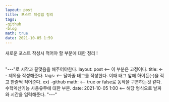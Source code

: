 ```yaml
---
layout: post
title: 포스트 작성법 정리
tags: 
-github
-blog
math: true
date: 2021-10-05 1:59
---
```


새로운 포스트 작성시 적어야 할 부분에 대한 정리 !<br><br>

"---"로 시작과 끝맺음을 해주어야한다.
layout: post  <-- 이 부분은 고정이다.
title:   <-- 제목을 작성해준다.
tags:  <-- 달아줄 태그를 작성한다. 이때 태그 앞에 하이픈(-)을 적고 한줄씩 적어준다.
ex) -github
math:  <-- true or false로 동작을 구분하는것 같다. 수학계산기능 사용유무에 대한 부분.
date: 2021-10-05 1:00 <-- 해당 형식으로 날짜와 시간을 입력해준다.
"---"
